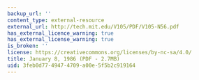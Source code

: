 ```yaml
---
backup_url: ''
content_type: external-resource
external_url: http://tech.mit.edu/V105/PDF/V105-N56.pdf
has_external_licence_warning: true
has_external_license_warning: true
is_broken: ''
license: https://creativecommons.org/licenses/by-nc-sa/4.0/
title: January 8, 1986 (PDF - 2.7MB)
uid: 3feb0d77-4947-4709-a00e-5f5b2c919164
---
```

